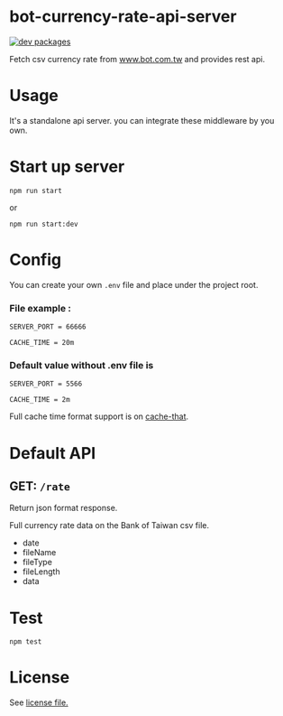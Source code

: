 # bot-currency-rate-api-server

[![dev packages](https://david-dm.org/silveryiris/bot-currency-rate-api-server.svg)](https://david-dm.org/silveryiris/bot-currency-rate-api-server)

Fetch csv currency rate from www.bot.com.tw and provides rest api.

# Usage

It's a standalone api server. you can integrate these middleware by you own.

# Start up server
````
npm run start
````

or 

````
npm run start:dev
````

# Config

You can create your own `.env` file and place under the project root.

### File example :
````
SERVER_PORT = 66666

CACHE_TIME = 20m
````

### Default value without .env file is 
````
SERVER_PORT = 5566

CACHE_TIME = 2m
````

Full cache time format support is on [cache-that](https://github.com/silveryiris/cache-that#time-format-support).

# Default API

## GET: `/rate`

Return json format response.

Full currency rate data on the Bank of Taiwan csv file.

- date
- fileName
- fileType
- fileLength
- data

# Test

````
npm test
````

# License

See [license file.](https://github.com/silveryiris/bot-currency-rate-api-server/blob/master/LICENSE)
